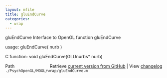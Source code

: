 ```yaml
---
layout: mfile
title: gluEndCurve
categories:
  - wrap
---
```


gluEndCurve  Interface to OpenGL function gluEndCurve

usage:  gluEndCurve\( nurb \)

C function:  void gluEndCurve\(GLUnurbs\* nurb\)


<div class="code_header" style="text-align:right;">
  <span style="float:left;">Path&nbsp;&nbsp;</span> <span class="counter">Retrieve <a href=
  "https://raw.github.com/Psychtoolbox-3/Psychtoolbox-3/beta/./PsychOpenGL/MOGL/wrap/gluEndCurve.m">current version from GitHub</a> | View <a href=
  "https://github.com/Psychtoolbox-3/Psychtoolbox-3/commits/beta/./PsychOpenGL/MOGL/wrap/gluEndCurve.m">changelog</a></span>
</div>
<div class="code">
  <code>./PsychOpenGL/MOGL/wrap/gluEndCurve.m</code>
</div>
